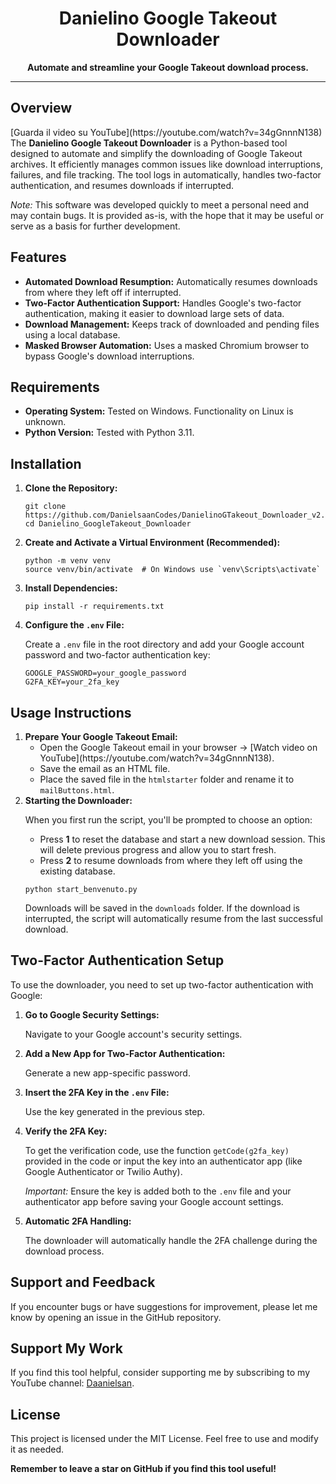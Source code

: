 <h1 align="center">Danielino Google Takeout Downloader</h1>

<p align="center">
  <strong>Automate and streamline your Google Takeout download process.</strong>
</p>

<hr/>

<h2>Overview</h2>
<p>
  [Guarda il video su YouTube](https://youtube.com/watch?v=34gGnnnN138)
  The <strong>Danielino Google Takeout Downloader</strong> is a Python-based tool designed to automate and simplify the downloading of Google Takeout archives. It efficiently manages common issues like download interruptions, failures, and file tracking. The tool logs in automatically, handles two-factor authentication, and resumes downloads if interrupted.
</p>
<p><em>Note:</em> This software was developed quickly to meet a personal need and may contain bugs. It is provided as-is, with the hope that it may be useful or serve as a basis for further development.</p>

<h2>Features</h2>
<ul>
  <li><strong>Automated Download Resumption:</strong> Automatically resumes downloads from where they left off if interrupted.</li>
  <li><strong>Two-Factor Authentication Support:</strong> Handles Google's two-factor authentication, making it easier to download large sets of data.</li>
  <li><strong>Download Management:</strong> Keeps track of downloaded and pending files using a local database.</li>
  <li><strong>Masked Browser Automation:</strong> Uses a masked Chromium browser to bypass Google's download interruptions.</li>
</ul>

<h2>Requirements</h2>
<ul>
  <li><strong>Operating System:</strong> Tested on Windows. Functionality on Linux is unknown.</li>
  <li><strong>Python Version:</strong> Tested with Python 3.11.</li>
</ul>

<h2>Installation</h2>
<ol>
  <li><strong>Clone the Repository:</strong>
    <pre><code>git clone https://github.com/DanielsaanCodes/DanielinoGTakeout_Downloader_v2.git
cd Danielino_GoogleTakeout_Downloader</code></pre>
  </li>

  <li><strong>Create and Activate a Virtual Environment (Recommended):</strong>
    <pre><code>python -m venv venv
source venv/bin/activate  # On Windows use `venv\Scripts\activate`</code></pre>
  </li>

  <li><strong>Install Dependencies:</strong>
    <pre><code>pip install -r requirements.txt</code></pre>
  </li>

  <li><strong>Configure the <code>.env</code> File:</strong>
    <p>Create a <code>.env</code> file in the root directory and add your Google account password and two-factor authentication key:</p>
    <pre><code>GOOGLE_PASSWORD=your_google_password
G2FA_KEY=your_2fa_key</code></pre>
  </li>
</ol>

<h2>Usage Instructions</h2>

<ol>
  <li><strong>Prepare Your Google Takeout Email:</strong>
    <ul>
      <li>Open the Google Takeout email in your browser -> [Watch video on YouTube](https://youtube.com/watch?v=34gGnnnN138).</li> 
      <li>Save the email as an HTML file.</li>
      <li>Place the saved file in the <code>htmlstarter</code> folder and rename it to <code>mailButtons.html</code>.</li>
    </ul>
  </li>

  <li><strong>Starting the Downloader:</strong>
    <p>When you first run the script, you'll be prompted to choose an option:</p>
    <ul>
      <li>Press <strong>1</strong> to reset the database and start a new download session. This will delete previous progress and allow you to start fresh.</li>
      <li>Press <strong>2</strong> to resume downloads from where they left off using the existing database.</li>
    </ul>
    <pre><code>python start_benvenuto.py</code></pre>
    <p>Downloads will be saved in the <code>downloads</code> folder. If the download is interrupted, the script will automatically resume from the last successful download.</p>
  </li>
</ol>

<h2>Two-Factor Authentication Setup</h2>
<p>To use the downloader, you need to set up two-factor authentication with Google:</p>
<ol>
  <li><strong>Go to Google Security Settings:</strong>
    <p>Navigate to your Google account's security settings.</p>
  </li>

  <li><strong>Add a New App for Two-Factor Authentication:</strong>
    <p>Generate a new app-specific password.</p>
  </li>

  <li><strong>Insert the 2FA Key in the <code>.env</code> File:</strong>
    <p>Use the key generated in the previous step.</p>
  </li>

  <li><strong>Verify the 2FA Key:</strong>
    <p>To get the verification code, use the function <code>getCode(g2fa_key)</code> provided in the code or input the key into an authenticator app (like Google Authenticator or Twilio Authy).</p>
    <p><em>Important:</em> Ensure the key is added both to the <code>.env</code> file and your authenticator app before saving your Google account settings.</p>
  </li>

  <li><strong>Automatic 2FA Handling:</strong>
    <p>The downloader will automatically handle the 2FA challenge during the download process.</p>
  </li>
</ol>

<h2>Support and Feedback</h2>
<p>If you encounter bugs or have suggestions for improvement, please let me know by opening an issue in the GitHub repository.</p>

<h2>Support My Work</h2>
<p>If you find this tool helpful, consider supporting me by subscribing to my YouTube channel: <a href="https://www.youtube.com/@Daanielsan" target="_blank">Daanielsan</a>.</p>

<h2>License</h2>
<p>This project is licensed under the MIT License. Feel free to use and modify it as needed.</p>

<p><strong>Remember to leave a star on GitHub if you find this tool useful!</strong></p>
